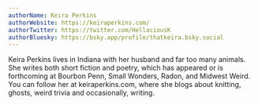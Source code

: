 ```yaml
---
authorName: Keira Perkins
authorWebsite: https://keiraperkins.com/
authorTwitter: https://twitter.com/HellaciousK
authorBluesky: https://bsky.app/profile/thatkeira.bsky.social
---
```

Keira Perkins lives in Indiana with her husband and far too many animals. She writes both short fiction and poetry, which has appeared or is forthcoming at Bourbon Penn, Small Wonders, Radon, and Midwest Weird. You can follow her at keiraperkins.com, where she blogs about knitting, ghosts, weird trivia and occasionally, writing.